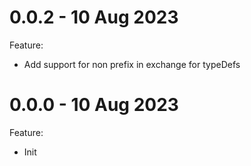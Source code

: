 # 0.0.2 - 10 Aug 2023
Feature:
- Add support for non prefix in exchange for typeDefs

# 0.0.0 - 10 Aug 2023
Feature:
- Init
